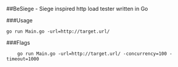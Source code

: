 ##BeSiege - Siege inspired http load tester written in Go

###Usage 
    
    go run Main.go -url=http://target.url/

###Flags

        go run Main.go -url=http://target.url/ -concurrency=100 -timeout=1000